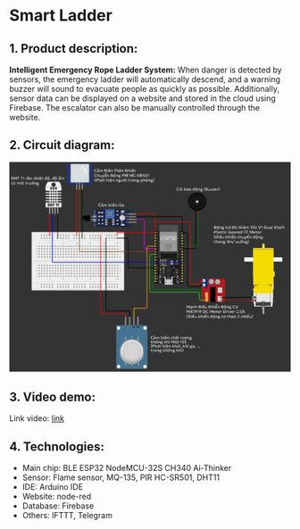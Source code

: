 # Smart Ladder
## 1. Product description:
**Intelligent Emergency Rope Ladder System:** When danger is detected by sensors, the emergency ladder will automatically descend, and a warning buzzer will sound to evacuate people as quickly as possible. Additionally, sensor data can be displayed on a website and stored in the cloud using Firebase. The escalator can also be manually controlled through the website.

## 2. Circuit diagram:
<img src="https://github.com/kreema1602/Smart-Ladder/blob/main/Artboard%201.png?raw=true">

## 3. Video demo:
Link video: [link](https://drive.google.com/file/d/1jwzTtfSQ6O-BsgVmCv2pnCVJiPuOkoMP/view?usp=sharing)

## 4. Technologies:
- Main chip: BLE ESP32 NodeMCU-32S CH340 Ai-Thinker
- Sensor: Flame sensor, MQ-135, PIR HC-SR501, DHT11
- IDE: Arduino IDE
- Website: node-red
- Database: Firebase
- Others: IFTTT, Telegram

